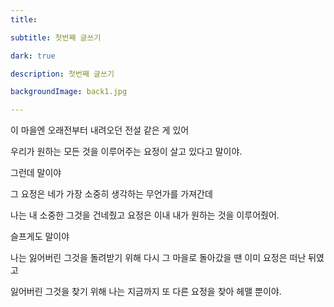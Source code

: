 ```yaml
---
title: 

subtitle: 첫번째 글쓰기 

dark: true

description: 첫번째 글쓰기

backgroundImage: back1.jpg

---
```


이 마을엔 오래전부터 내려오던 전설 같은 게 있어

우리가 원하는 모든 것을 이루어주는 요정이 살고 있다고 말이야.

그런데 말이야

그 요정은 네가 가장 소중히 생각하는 무언가를 가져간데

나는 내 소중한 그것을 건네줬고 요정은 이내 내가 원하는 것을 이루어줬어.

슬프게도 말이야

나는 잃어버린 그것을 돌려받기 위해 다시 그 마을로 돌아갔을 땐 이미 요정은 떠난 뒤였고

잃어버린 그것을 찾기 위해 나는 지금까지 또 다른 요정을 찾아 헤맬 뿐이야.
